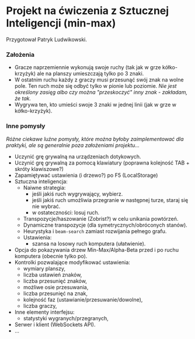
# Projekt na ćwiczenia z Sztucznej Inteligencji (min-max)

Przygotował Patryk Ludwikowski.



### Założenia

* Gracze naprzemiennie wykonują swoje ruchy (tak jak w grze kółko-krzyżyk) ale na planszy umieszczają tylko po 3 znaki. 
* W ostatnim ruchu każdy z graczy musi przesunąć swój znak na wolne pole. Ten ruch może się odbyć tylko w pionie lub poziomie. _Nie jest określony zasięg albo czy można "przeskoczyć" inny znak - zakładam, że tak._
* Wygrywa ten, kto umieści swoje 3 znaki w jednej linii (jak w grze w kółko-krzyżyk).



### Inne pomysły

_Różne ciekawe luźne pomysły, które można byłoby zaimplementować dla praktyki, ale są generalnie poza założeniami projektu..._

+ Uczynić grę grywalną na urządzeniach dotykowych.
+ Uczynić grę grywalną za pomocą klawiatury (poprawna kolejność TAB + skróty klawiszowe?)
+ Zapamiętywać ustawienia (i drzewo?) po F5 (LocalStorage)
+ Sztuczna inteligencja:
	+ Naiwne strategia:
		+ jeśli jakiś ruch wygrywający, wybierz.
		+ jeśli jakiś ruch umożliwia przegranie w następnej turze, staraj się nie wybrać.
		+ w ostateczności: losuj ruch.
	+ Transpozycje/haszowanie (Zobrist?) w celu unikania powtórzeń.
	+ Dynamiczne transpozycje (dla symetrycznych/obróconych stanów).
	+ Heurystyka i `beam-search` zamiast rozwijania pełnego grafu.
	+ Ustawienia:
		+ szansa na losowy ruch komputera (ułatwienie).
+ Opcja do pokazywania drzew Min-Max/Alpha-Beta przed i po ruchu komputera (obecnie tylko po).
+ Kontrolki pozwalające modyfikować ustawienia:
	+ wymiary planszy,
	+ liczba ustawień znaków, 
	+ liczba przesunięć znaków,
	+ możliwe osie przesuwania,
	+ liczba przesunięć na znak,
	+ kolejność faz (ustawianie/przesuwanie/dowolne),
	+ liczba graczy,
+ Inne elementy interfejsu:
	+ statystyki wygranych/przegranych,
+ Serwer i klient (WebSockets API).
+ ...



